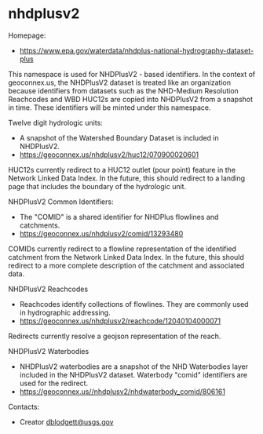 nhdplusv2
===

Homepage:
* https://www.epa.gov/waterdata/nhdplus-national-hydrography-dataset-plus

This namespace is used for NHDPlusV2 - based identifiers. In the context of geoconnex.us, the NHDPlusV2 dataset is treated like an organization because identifiers from datasets such as the NHD-Medium Resolution Reachcodes and WBD HUC12s are copied into NHDPlusV2 from a snapshot in time. These identifiers will be minted under this namespace.


Twelve digit hydrologic units:

* A snapshot of the Watershed Boundary Dataset is included in NHDPlusV2.
* https://geoconnex.us/nhdplusv2/huc12/070900020601

HUC12s currently redirect to a HUC12 outlet (pour point) feature in the Network Linked Data Index. In the future, this should redirect to a landing page that includes the boundary of the hydrologic unit.

NHDPlusV2 Common Identifiers:

* The "COMID" is a shared identifier for NHDPlus flowlines and catchments.
* https://geoconnex.us/nhdplusv2/comid/13293480

COMIDs currently redirect to a flowline representation of the identified catchment from the Network Linked Data Index. In the future, this should redirect to a more complete description of the catchment and associated data.

NHDPlusV2 Reachcodes

* Reachcodes identify collections of flowlines. They are commonly used in hydrographic addressing.
* https://geoconnex.us/nhdplusv2/reachcode/12040104000071

Redirects currently resolve a geojson representation of the reach.

NHDPlusV2 Waterbodies

* NHDPlusV2 waterbodies are a snapshot of the NHD Waterbodies layer included in the NHDPlusV2 dataset. Waterbody "comid" identifiers are used for the redirect.
* https://geoconnex.us//nhdplusv2/nhdwaterbody_comid/806161

Contacts:
* Creator <dblodgett@usgs.gov>
